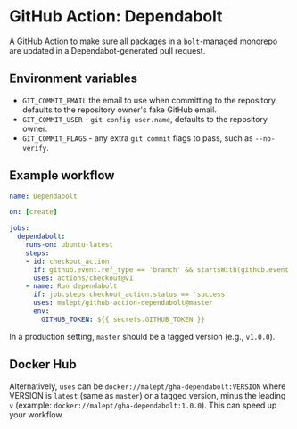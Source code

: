 # GitHub Action: Dependabolt

A GitHub Action to make sure all packages in a [`bolt`](http://boltpkg.com/)-managed monorepo are
updated in a Dependabot-generated pull request.

## Environment variables

* `GIT_COMMIT_EMAIL` the email to use when committing to the repository, defaults to the repository
  owner's fake GitHub email.
* `GIT_COMMIT_USER` - `git config user.name`, defaults to the repository owner.
* `GIT_COMMIT_FLAGS` - any extra `git commit` flags to pass, such as `--no-verify`.

## Example workflow

```yaml
name: Dependabolt

on: [create]

jobs:
  dependabolt:
    runs-on: ubuntu-latest
    steps:
    - id: checkout_action
      if: github.event.ref_type == 'branch' && startsWith(github.event.ref, 'dependabot/')
      uses: actions/checkout@v1
    - name: Run dependabolt
      if: job.steps.checkout_action.status == 'success'
      uses: malept/github-action-dependabolt@master
      env:
        GITHUB_TOKEN: ${{ secrets.GITHUB_TOKEN }}
```

In a production setting, `master` should be a tagged version (e.g., `v1.0.0`).

## Docker Hub

Alternatively, `uses` can be `docker://malept/gha-dependabolt:VERSION` where VERSION is `latest`
(same as `master`) or a tagged version, minus the leading `v` (example:
`docker://malept/gha-dependabolt:1.0.0`). This can speed up your workflow.
